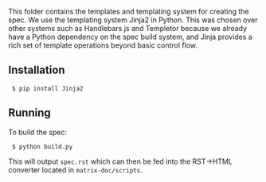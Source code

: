 This folder contains the templates and templating system for creating the spec.
We use the templating system Jinja2 in Python. This was chosen over other
systems such as Handlebars.js and Templetor because we already have a Python
dependency on the spec build system, and Jinja provides a rich set of template
operations beyond basic control flow.

Installation
------------
```
 $ pip install Jinja2
```

Running
-------
To build the spec:
```
 $ python build.py
```

This will output ``spec.rst`` which can then be fed into the RST->HTML
converter located in ``matrix-doc/scripts``.
